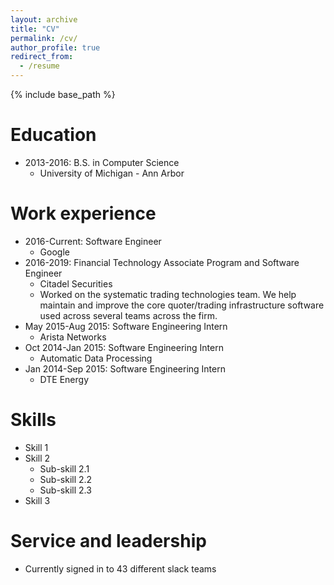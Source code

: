 ```yaml
---
layout: archive
title: "CV"
permalink: /cv/
author_profile: true
redirect_from:
  - /resume
---
```


{% include base_path %}

Education
======
* 2013-2016: B.S. in Computer Science
	*	University of Michigan - Ann Arbor

Work experience
======
* 2016-Current: Software Engineer
  * Google
* 2016-2019: Financial Technology Associate Program and Software Engineer
  * Citadel Securities
  * Worked on the systematic trading technologies team. We help maintain and improve the core quoter/trading infrastructure software used across several teams across the firm.
* May 2015-Aug 2015: Software Engineering Intern
  * Arista Networks
* Oct 2014-Jan 2015: Software Engineering Intern
  * Automatic Data Processing
* Jan 2014-Sep 2015: Software Engineering Intern
  * DTE Energy

Skills
======
* Skill 1
* Skill 2
  * Sub-skill 2.1
  * Sub-skill 2.2
  * Sub-skill 2.3
* Skill 3

Service and leadership
======
* Currently signed in to 43 different slack teams
